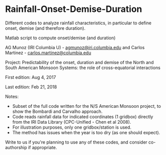 # Rainfall-Onset-Demise-Duration
Different codes to analyze rainfall characteristics, in particular to define onset, demise (and therefore duration). 

Matlab script to compute onset/demise (and duration)

AG Munoz (IRI Columbia U) - agmunoz@iri.columbia.edu and Carlos Martinez - carlos.martinez@columbia.edu

Project: Predictability of the onset, duration and demise of the North and South American Monsoon Systems: 
the role of cross-equatorial interactions

First edition: Aug 4, 2017 

Last edition: Feb 21, 2018

Notes: 
+ Subset of the full code written for the N/S American Monsoon
  project, to show the Bombardi and Carvalho approach. 
+ Code reads rainfall data for indicated coordinates (1 gridbox) directly
  from the IRI Data Library (CPC-Unified - Chen et al 2008).
+ For illustration purposes, only one gridbox/station is used.
+ The method has issues when the year is too dry (as one should expect).

Write to us if you're planning to use any of these codes, and consider co-authorship if appropriate.
